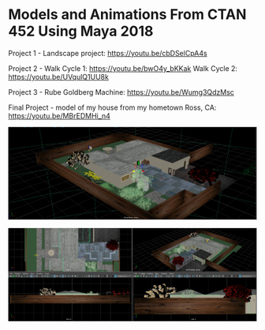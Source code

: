 # Models and Animations From CTAN 452 Using Maya 2018

Project 1 - Landscape project: https://youtu.be/cbDSelCpA4s

Project 2 - Walk Cycle 1: https://youtu.be/bwO4y_bKKak Walk Cycle 2: https://youtu.be/UVqulQ1UU8k

Project 3 - Rube Goldberg Machine: https://youtu.be/Wumg3QdzMsc

Final Project - model of my house from my hometown Ross, CA: https://youtu.be/MBrEDMHi_n4

![house2.PNG](https://github.com/MSkall/Models/blob/master/CTAN%20452/Pictures/house2.PNG)

![house1.PNG](https://github.com/MSkall/Models/blob/master/CTAN%20452/Pictures/house1.PNG)
